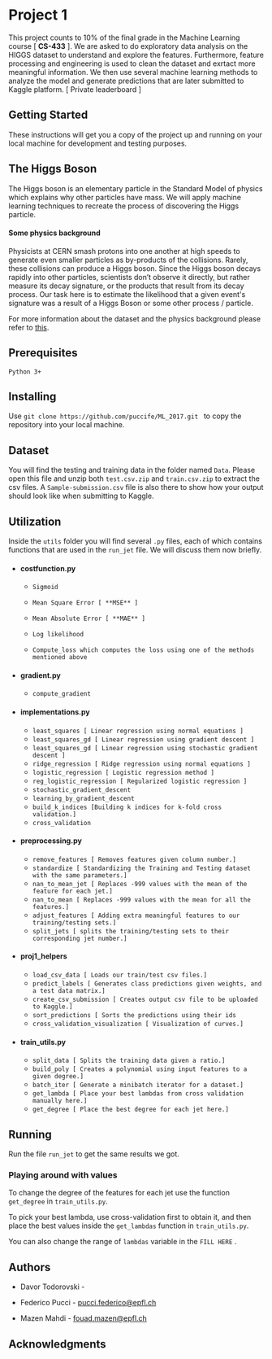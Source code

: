 # Project 1
This project counts to 10% of the final grade in the Machine Learning course [ **CS-433** ].
We are asked to do  exploratory data analysis on the HIGGS dataset to understand and explore the features.
Furthermore, feature processing and engineering is used to clean the dataset and exrtact more meaningful information.
We then use several machine learning methods to analyze the model and generate predictions that are later submitted to Kaggle platform. [ Private leaderboard ]

## Getting Started
These instructions will get you a copy of the project up and running on your local machine for development and testing purposes.

## The Higgs Boson
The Higgs boson is an elementary particle in the Standard Model of physics which explains why other particles
have mass. We will apply machine learning techniques to recreate the process of discovering the Higgs particle.
#### Some physics background
Physicists at CERN smash protons into one another at high speeds to generate even smaller particles as by-products of the collisions. Rarely, these collisions can produce a Higgs boson. Since the Higgs boson decays rapidly into other particles, scientists don’t observe it directly, but rather measure its decay signature, or the products that result from its decay process. Our task here is to estimate the likelihood that a given event's signature was a result of a Higgs Boson or some other process / particle.

For more information about the dataset and the physics background please refer to [this](https://higgsml.lal.in2p3.fr/files/2014/04/documentation_v1.8.pdf).

## Prerequisites
`Python 3+`
## Installing
Use `git clone https://github.com/puccife/ML_2017.git ` to copy the repository into your local machine.
## Dataset
You will find the testing and training data in the folder named `Data`.
Please open this file and unzip both `test.csv.zip` and `train.csv.zip` to extract the csv files.
A `Sample-submission.csv` file is also there to show how your output should look like when submitting to Kaggle.
## Utilization
Inside the `utils` folder you will find several `.py` files, each of which contains functions that are used in the `run_jet` file. We will discuss them now briefly.
  * #### costfunction.py
     * `Sigmoid`

     * `Mean Square Error [ **MSE** ]`

     * `Mean Absolute Error [ **MAE** ] `

     * `Log likelihood`

     * `Compute_loss which computes the loss using one of the methods mentioned above`

  * #### gradient.py
     * `compute_gradient`
  * #### implementations.py
     * `least_squares [ Linear regression using normal equations ]`
     * `least_squares_gd [ Linear regression using gradient descent ]`
     * `least_squares_gd [ Linear regression using stochastic gradient descent ]`
     * `ridge_regression [ Ridge regression using normal equations ] `
     * `logistic_regression [ Logistic regression method ]`
     * `reg_logistic_regression [ Regularized logistic regression ]`
     * `stochastic_gradient_descent`
     * `learning_by_gradient_descent`
     * `build_k_indices [Building k indices for k-fold cross validation.]`
     * `cross_validation`
  * #### preprocessing.py
     * `remove_features [ Removes features given column number.]`
     * `standardize [ Standardizing the Training and Testing dataset with the same parameters.]`
     * `nan_to_mean_jet [ Replaces -999 values with the mean of the feature for each jet.]`
     * `nan_to_mean [ Replaces -999 values with the mean for all the features.]`
     * `adjust_features [ Adding extra meaningful features to our training/testing sets.]`
     * `split_jets [ splits the training/testing sets to their corresponding jet number.]`
  * #### proj1_helpers
     * `load_csv_data [ Loads our train/test csv files.] `
     * `predict_labels [ Generates class predictions given weights, and a test data matrix.]`
     * `create_csv_submission [ Creates output csv file to be uploaded to Kaggle.]`
     * `sort_predictions [ Sorts the predictions using their ids`
     * `cross_validation_visualization [ Visualization of curves.]`
  * #### train_utils.py
     * `split_data [ Splits the training data given a ratio.]`
     * `build_poly [ Creates a polynomial using input features to a given degree.]`
     * `batch_iter [ Generate a minibatch iterator for a dataset.]`
     * `get_lambda [ Place your best lambdas from cross validation manually here.]`
     * `get_degree [ Place the best degree for each jet here.]`
## Running
Run the file `run_jet` to get the same results we got.
### Playing around with values
To change the degree of the features for each jet use the function `get_degree` in `train_utils.py`.

To pick your best lambda, use cross-validation first to obtain it, and then place the best values inside the `get_lambdas` function in `train_utils.py`.

You can also change the range of `lambdas` variable in the `FILL HERE` .


## Authors
  * Davor Todorovski -

  * Federico Pucci - pucci.federico@epfl.ch

  * Mazen Mahdi - fouad.mazen@epfl.ch

  
## Acknowledgments
